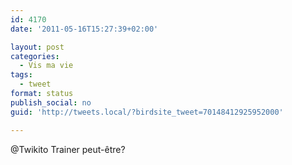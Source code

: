 ```yaml
---
id: 4170
date: '2011-05-16T15:27:39+02:00'

layout: post
categories:
  - Vis ma vie
tags:
  - tweet
format: status
publish_social: no
guid: 'http://tweets.local/?birdsite_tweet=70148412925952000'

---
```


@Twikito Trainer peut-être?